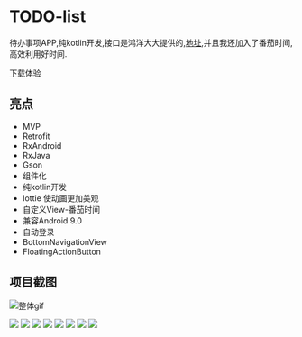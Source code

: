 # TODO-list

待办事项APP,纯kotlin开发,接口是鸿洋大大提供的,[地址](http://www.wanandroid.com/blog/show/2),并且我还加入了番茄时间,高效利用好时间.

[下载体验](/pic/app-release.apk)

## 亮点

- MVP
- Retrofit
- RxAndroid
- RxJava
- Gson
- 组件化
- 纯kotlin开发
- lottie 使动画更加美观
- 自定义View-番茄时间
- 兼容Android 9.0
- 自动登录
- BottomNavigationView
- FloatingActionButton

## 项目截图

![整体gif](/pic/all.gif)

![](/pic/pic1.png)
![](/pic/pic2.png)
![](/pic/pic3.png)
![](/pic/pic8.png)
![](/pic/pic4.png)
![](/pic/pic5.png)
![](/pic/pic6.png)
![](/pic/pic7.png)
